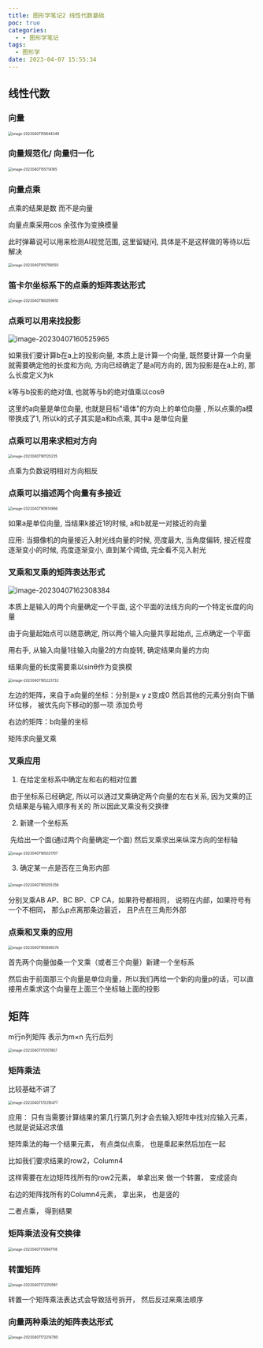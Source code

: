 ```yaml
---
title: 图形学笔记2 线性代数基础
poc: true
categories:
  - - 图形学笔记
tags:
  - 图形学
date: 2023-04-07 15:55:34
---
```


## 线性代数



### 向量

<img src="https://raw.githubusercontent.com/Valkierja/ALLPIC/main/img/202304071558367.png" alt="image-20230407155644349" style="zoom:50%;" />

### 向量规范化/ 向量归一化

<img src="https://raw.githubusercontent.com/Valkierja/ALLPIC/main/img/202304071558565.png" alt="image-20230407155714165" style="zoom:50%;" />



### 向量点乘

点乘的结果是数 而不是向量

向量点乘采用cos 余弦作为变换模量

此时弹幕说可以用来检测AI视觉范围, 这里留疑问, 具体是不是这样做的等待以后解决

<img src="https://raw.githubusercontent.com/Valkierja/ALLPIC/main/img/202304071559388.png" alt="image-20230407155758550" style="zoom:50%;" />

### 笛卡尔坐标系下的点乘的矩阵表达形式

<img src="https://raw.githubusercontent.com/Valkierja/ALLPIC/main/img/202304071600950.png" alt="image-20230407160059910" style="zoom:50%;" />



### 点乘可以用来找投影

![image-20230407160525965](https://raw.githubusercontent.com/Valkierja/ALLPIC/main/img/202304071605000.png)



如果我们要计算b在a上的投影向量, 本质上是计算一个向量,  既然要计算一个向量就需要确定他的长度和方向, 方向已经确定了是a同方向的, 因为投影是在a上的, 那么长度定义为k

k等与b投影的绝对值, 也就等与b的绝对值乘以cosθ

这里的a向量是单位向量,  也就是目标"墙体"的方向上的单位向量  , 所以点乘的a模带换成了1, 所以k的式子其实是a和b点乘, 其中a 是单位向量 

### 点乘可以用来求相对方向

<img src="https://raw.githubusercontent.com/Valkierja/ALLPIC/main/img/202304071611272.png" alt="image-20230407161125235" style="zoom:50%;" />

点乘为负数说明相对方向相反

### 点乘可以描述两个向量有多接近

<img src="https://raw.githubusercontent.com/Valkierja/ALLPIC/main/img/202304071616002.png" alt="image-20230407161614966" style="zoom:50%;" />

如果a是单位向量, 当结果k接近1的时候, a和b就是一对接近的向量

应用: 当摄像机的向量接近入射光线向量的时候, 亮度最大, 当角度偏转, 接近程度逐渐变小的时候, 亮度逐渐变小, 直到某个阈值, 完全看不见入射光

### 叉乘和叉乘的矩阵表达形式

![image-20230407162308384](https://raw.githubusercontent.com/Valkierja/ALLPIC/main/img/202304071623418.png)

本质上是输入的两个向量确定一个平面, 这个平面的法线方向的一个特定长度的向量

由于向量起始点可以随意确定, 所以两个输入向量共享起始点, 三点确定一个平面

用右手, 从输入向量1往输入向量2的方向旋转, 确定结果向量的方向

结果向量的长度需要乘以sinθ作为变换模

<img src="https://raw.githubusercontent.com/Valkierja/ALLPIC/main/img/202304071652765.png" alt="image-20230407165223732" style="zoom:50%;" />



左边的矩阵，来自于a向量的坐标：分别是x y z变成0 然后其他的元素分别向下循环位移， 被优先向下移动的那一项 添加负号

右边的矩阵：b向量的坐标

矩阵求向量叉乘

### 叉乘应用

1. 在给定坐标系中确定左和右的相对位置

​		由于坐标系已经确定, 所以可以通过叉乘确定两个向量的左右关系, 因为叉乘的正负结果是与输入顺序有关的 所以因此叉乘没有交换律

2. 新建一个坐标系

​		先给出一个面(通过两个向量确定一个面) 然后叉乘求出来纵深方向的坐标轴

<img src="https://raw.githubusercontent.com/Valkierja/ALLPIC/main/img/202304071650740.png" alt="image-20230407165021707" style="zoom:50%;" />

3. 确定某一点是否在三角形内部

​	<img src="https://raw.githubusercontent.com/Valkierja/ALLPIC/main/img/202304071650394.png" alt="image-20230407165055358" style="zoom:50%;" />

分别叉乘AB AP、BC BP、CP CA，如果符号都相同， 说明在内部，如果符号有一个不相同， 那么p点离那条边最近， 且P点在三角形外部



### 点乘和叉乘的应用

<img src="https://raw.githubusercontent.com/Valkierja/ALLPIC/main/img/202304071658410.png" alt="image-20230407165849374" style="zoom:50%;" />

首先两个向量伽桑一个叉乘（或者三个向量）新建一个坐标系

然后由于前面那三个向量是单位向量，所以我们再给一个新的向量p的话，可以直接用点乘求这个向量在上面三个坐标轴上面的投影





## 矩阵

m行n列矩阵 表示为m×n 先行后列

<img src="https://raw.githubusercontent.com/Valkierja/ALLPIC/main/img/202304071701934.png" alt="image-20230407170101907" style="zoom:50%;" />



### 矩阵乘法 

比较基础不讲了

<img src="https://raw.githubusercontent.com/Valkierja/ALLPIC/main/img/202304071703511.png" alt="image-20230407170316477" style="zoom:50%;" />

应用： 只有当需要计算结果的第几行第几列才会去输入矩阵中找对应输入元素， 也就是说延迟求值

矩阵乘法的每一个结果元素， 有点类似点乘， 也是乘起来然后加在一起

比如我们要求结果的row2，Column4

这样需要在左边矩阵找所有的row2元素， 单拿出来 做一个转置， 变成竖向

右边的矩阵找所有的Column4元素， 拿出来， 也是竖的

二者点乘， 得到结果



### 矩阵乘法没有交换律



<img src="https://raw.githubusercontent.com/Valkierja/ALLPIC/main/img/202304071709153.png" alt="image-20230407170947118" style="zoom:50%;" />





### 转置矩阵

<img src="https://raw.githubusercontent.com/Valkierja/ALLPIC/main/img/202304071720594.png" alt="image-20230407172010561" style="zoom:50%;" />

转置一个矩阵乘法表达式会导致括号拆开， 然后反过来乘法顺序



### 向量两种乘法的矩阵表达形式

<img src="https://raw.githubusercontent.com/Valkierja/ALLPIC/main/img/202304071722819.png" alt="image-20230407172214780" style="zoom:50%;" />
